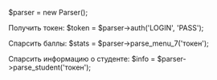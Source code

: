 $parser = new Parser();

Получить токен: $token = $parser->auth('LOGIN', 'PASS');

Спарсить баллы: $stats = $parser->parse_menu_7('токен');

Спарсить информацию о студенте: $info = $parser->parse_student('токен');
